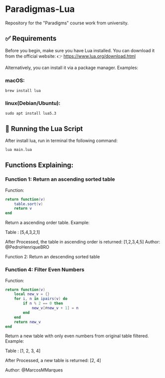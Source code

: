 # Paradigmas-Lua
Repository for the "Paradigms" course work from university.

## ✅ Requirements

Before you begin, make sure you have Lua installed. You can download it from the official website:
👉 https://www.lua.org/download.html

Alternatively, you can install it via a package manager. Examples:

### macOS: 
```
brew install lua
```
### linux(Debian/Ubuntu): 
```
sudo apt install lua5.3
```

## 🚀 Running the Lua Script
After install lua, run in terminal the following command:
```bash
lua main.lua
```
## Functions Explaining:

### Function 1: Return an ascending sorted table

Function:
```lua
return function(v)
    table.sort(v)
    return v
end
```
Return a ascending order table. Example:

Table : [5,4,3,2,1]

After Processed, the table in ascending order is returned: [1,2,3,4,5]
Author: @PedroHenriqueBRO

Function 2: Return an descending sorted table

### Function 4: Filter Even Numbers

Function:
```lua
return function(v)
	local new_v = {}
	for i, n in ipairs(v) do
		if n % 2 == 0 then
			new_v[#new_v + 1] = n
		end
	end
	return new_v
end
```

Return a new table with only even numbers from original table filtered. Example:

Table : [1, 2, 3, 4]

After Processed, a new table is returned: [2, 4]

Author: @MarcosMMarques
